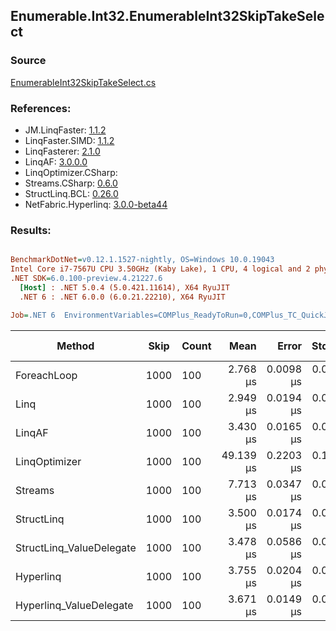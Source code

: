 ﻿## Enumerable.Int32.EnumerableInt32SkipTakeSelect

### Source
[EnumerableInt32SkipTakeSelect.cs](../LinqBenchmarks/Enumerable/Int32/EnumerableInt32SkipTakeSelect.cs)

### References:
- JM.LinqFaster: [1.1.2](https://www.nuget.org/packages/JM.LinqFaster/1.1.2)
- LinqFaster.SIMD: [1.1.2](https://www.nuget.org/packages/LinqFaster.SIMD/1.0.3)
- LinqFasterer: [2.1.0](https://www.nuget.org/packages/LinqFasterer/2.1.0)
- LinqAF: [3.0.0.0](https://www.nuget.org/packages/LinqAF/3.0.0.0)
- LinqOptimizer.CSharp: [](https://www.nuget.org/packages/LinqOptimizer.CSharp/)
- Streams.CSharp: [0.6.0](https://www.nuget.org/packages/Streams.CSharp/0.6.0)
- StructLinq.BCL: [0.26.0](https://www.nuget.org/packages/StructLinq/0.26.0)
- NetFabric.Hyperlinq: [3.0.0-beta44](https://www.nuget.org/packages/NetFabric.Hyperlinq/3.0.0-beta44)

### Results:
``` ini

BenchmarkDotNet=v0.12.1.1527-nightly, OS=Windows 10.0.19043
Intel Core i7-7567U CPU 3.50GHz (Kaby Lake), 1 CPU, 4 logical and 2 physical cores
.NET SDK=6.0.100-preview.4.21227.6
  [Host] : .NET 5.0.4 (5.0.421.11614), X64 RyuJIT
  .NET 6 : .NET 6.0.0 (6.0.21.22210), X64 RyuJIT

Job=.NET 6  EnvironmentVariables=COMPlus_ReadyToRun=0,COMPlus_TC_QuickJitForLoops=1,COMPlus_TieredPGO=1  Runtime=.NET 6.0  

```
|                   Method | Skip | Count |      Mean |     Error |    StdDev | Ratio | RatioSD |   Gen 0 | Gen 1 | Gen 2 | Allocated |
|------------------------- |----- |------ |----------:|----------:|----------:|------:|--------:|--------:|------:|------:|----------:|
|              ForeachLoop | 1000 |   100 |  2.768 μs | 0.0098 μs | 0.0076 μs |  1.00 |    0.00 |  0.0191 |     - |     - |      40 B |
|                     Linq | 1000 |   100 |  2.949 μs | 0.0194 μs | 0.0162 μs |  1.07 |    0.01 |  0.0992 |     - |     - |     208 B |
|                   LinqAF | 1000 |   100 |  3.430 μs | 0.0165 μs | 0.0154 μs |  1.24 |    0.01 |  0.0191 |     - |     - |      40 B |
|            LinqOptimizer | 1000 |   100 | 49.139 μs | 0.2203 μs | 0.1840 μs | 17.75 |    0.06 | 15.5640 |     - |     - |  32,618 B |
|                  Streams | 1000 |   100 |  7.713 μs | 0.0347 μs | 0.0290 μs |  2.79 |    0.02 |  0.4272 |     - |     - |     920 B |
|               StructLinq | 1000 |   100 |  3.500 μs | 0.0174 μs | 0.0145 μs |  1.26 |    0.01 |  0.0610 |     - |     - |     128 B |
| StructLinq_ValueDelegate | 1000 |   100 |  3.478 μs | 0.0586 μs | 0.0575 μs |  1.25 |    0.02 |  0.0191 |     - |     - |      40 B |
|                Hyperlinq | 1000 |   100 |  3.755 μs | 0.0204 μs | 0.0191 μs |  1.36 |    0.01 |  0.0191 |     - |     - |      40 B |
|  Hyperlinq_ValueDelegate | 1000 |   100 |  3.671 μs | 0.0149 μs | 0.0124 μs |  1.33 |    0.01 |  0.0191 |     - |     - |      40 B |
